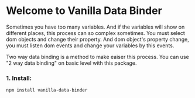 # Welcome to Vanilla Data Binder

Sometimes you have too many variables. And if the variables will show on different places, this process can  so complex sometimes. You must select dom objects and change their property. And dom object's property change, you must listen dom events and change your variables by this events.

Two way data binding is a method to make eaiser this process. You can use  "2 way data binding" on basic level with this package.

### 1. Install:
```bash
npm install vanilla-data-binder
```